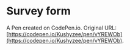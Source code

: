 # Survey form

A Pen created on CodePen.io. Original URL: [https://codepen.io/Kushyzee/pen/vYREWOb](https://codepen.io/Kushyzee/pen/vYREWOb).

